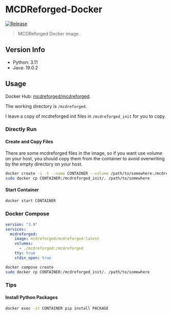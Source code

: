 # MCDReforged-Docker

[![Release](https://img.shields.io/github/v/release/MCDReforged/MCDReforged-Docker?label=Release)](https://github.com/MCDReforged/MCDReforged-Docker/releases)

> MCDReforged Docker image.

## Version Info

- Python: 3.11
- Java: 19.0.2

## Usage

Docker Hub: [mcdreforged/mcdreforged](https://hub.docker.com/r/mcdreforged/mcdreforged).

The working directory is `/mcdreforged`.

I leave a copy of mcdreforged init files in `/mcdreforged_init` for you to copy.

### Directly Run

#### Create and Copy Files

There are some mcdreforged files in the image, so if you want use volume on your host, you should copy them from the container to avoid overwriting by the empty directory on your host.

```bash
docker create -i -t --name CONTAINER --volume /path/to/somewhere:/mcdreforged mcdreforged/mcdreforged
sudo docker cp CONTAINER:/mcdreforged_init/. /path/to/somewhere
```

#### Start Container

```bash
docker start CONTAINER
```

### Docker Compose

```yaml
version: "3.9"
services:
  mcdreforged:
    image: mcdreforged/mcdreforged:latest
    volumes:
      - ./mcdreforged:/mcdreforged
    tty: true
    stdin_open: true
```

```bash
docker compose create
sudo docker cp CONTAINER:/mcdreforged_init/. /path/to/somewhere
```

### Tips

#### Install Python Packages

```bash
docker exec -it CONTAINER pip install PACKAGE
```
